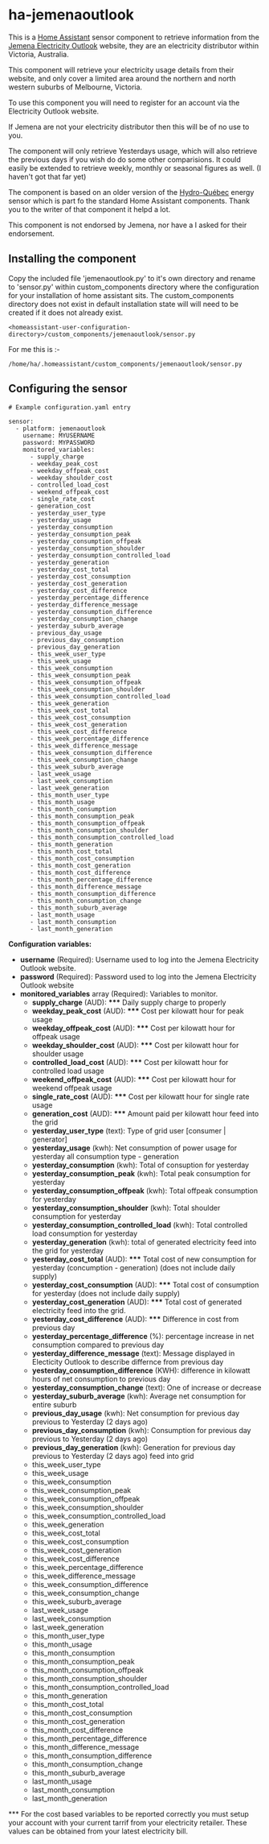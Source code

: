 ﻿# ha-jemenaoutlook

This is a [Home Assistant](https://home-assistant.io) sensor component to retrieve information from the [Jemena Electricity Outlook](https://electricityoutlook.jemena.com.au/) website, they are an electricity distributor within Victoria, Australia.

This component will retrieve your electricity usage details from their website, and only cover a limited area around the northern and north western suburbs of Melbourne, Victoria.

To use this component you will need to register for an account via the Electricity Outlook website.

If Jemena are not your electricity distributor then this will be of no use to you.

The component will only retrieve Yesterdays usage, which will also retrieve the previous days if you wish do do some other comparisions. It could easily be extended to retrieve weekly, monthly or seasonal figures as well. (I haven't got that far yet)

The component is based on an older version of the [Hydro-Québec](https://home-assistant.io/components/sensor.hydroquebec/) energy sensor which is part fo the standard Home Assistant components. Thank you to the writer of that component it helpd a lot.

This component is not endorsed by Jemena, nor have a I asked for their endorsement.

## Installing the component

Copy the included file 'jemenaoutlook.py' to it's own directory and rename to 'sensor.py' within custom_components directory where the configuration for your installation of home assistant sits. The custom_components directory does not exist in default installation state will will need to be created if it does not already exist.

```
<homeassistant-user-configuration-directory>/custom_components/jemenaoutlook/sensor.py
```
For me this is :-
```
/home/ha/.homeassistant/custom_components/jemenaoutlook/sensor.py
```

## Configuring the sensor

```
# Example configuration.yaml entry

sensor:
  - platform: jemenaoutlook
    username: MYUSERNAME
    password: MYPASSWORD
    monitored_variables:
      - supply_charge
      - weekday_peak_cost
      - weekday_offpeak_cost
      - weekday_shoulder_cost
      - controlled_load_cost
      - weekend_offpeak_cost
      - single_rate_cost
      - generation_cost
      - yesterday_user_type
      - yesterday_usage
      - yesterday_consumption
      - yesterday_consumption_peak
      - yesterday_consumption_offpeak
      - yesterday_consumption_shoulder
      - yesterday_consumption_controlled_load
      - yesterday_generation
      - yesterday_cost_total
      - yesterday_cost_consumption
      - yesterday_cost_generation
      - yesterday_cost_difference
      - yesterday_percentage_difference
      - yesterday_difference_message
      - yesterday_consumption_difference
      - yesterday_consumption_change
      - yesterday_suburb_average
      - previous_day_usage
      - previous_day_consumption
      - previous_day_generation
      - this_week_user_type
      - this_week_usage
      - this_week_consumption
      - this_week_consumption_peak
      - this_week_consumption_offpeak
      - this_week_consumption_shoulder
      - this_week_consumption_controlled_load
      - this_week_generation
      - this_week_cost_total
      - this_week_cost_consumption
      - this_week_cost_generation
      - this_week_cost_difference
      - this_week_percentage_difference
      - this_week_difference_message
      - this_week_consumption_difference
      - this_week_consumption_change
      - this_week_suburb_average
      - last_week_usage
      - last_week_consumption
      - last_week_generation
      - this_month_user_type
      - this_month_usage
      - this_month_consumption
      - this_month_consumption_peak
      - this_month_consumption_offpeak
      - this_month_consumption_shoulder
      - this_month_consumption_controlled_load
      - this_month_generation
      - this_month_cost_total
      - this_month_cost_consumption
      - this_month_cost_generation
      - this_month_cost_difference
      - this_month_percentage_difference
      - this_month_difference_message
      - this_month_consumption_difference
      - this_month_consumption_change
      - this_month_suburb_average
      - last_month_usage
      - last_month_consumption
      - last_month_generation
```

**Configuration variables:**

- **username** (Required): Username used to log into the Jemena Electricity Outlook website.
- **password** (Required): Password used to log into the Jemena Electricity Outlook website
- **monitored_variables** array (Required): Variables to monitor.
    - **supply_charge** (AUD): **\*\*\*** Daily supply charge to properly
    - **weekday_peak_cost** (AUD): **\*\*\*** Cost per kilowatt hour for peak usage
    - **weekday_offpeak_cost** (AUD): **\*\*\*** Cost per kilowatt hour for offpeak usage
    - **weekday_shoulder_cost** (AUD): **\*\*\*** Cost per kilowatt hour for shoulder usage
    - **controlled_load_cost** (AUD): **\*\*\*** Cost per kilowatt hour for controlled load usage
    - **weekend_offpeak_cost** (AUD): **\*\*\*** Cost per kilowatt hour for weekend offpeak usage
    - **single_rate_cost** (AUD): **\*\*\*** Cost per kilowatt hour for single rate usage
    - **generation_cost** (AUD): **\*\*\*** Amount paid per kilowatt hour feed into the grid
    - **yesterday_user_type** (text): Type of grid user [consumer | generator]
    - **yesterday_usage** (kwh): Net consumption of power usage for yesterday all consumption type - generation
    - **yesterday_consumption** (kwh): Total of consuption for yesterday
    - **yesterday_consumption_peak** (kwh): Total peak consumption for yesterday
    - **yesterday_consumption_offpeak** (kwh): Total offpeak consumption for yesterday
    - **yesterday_consumption_shoulder** (kwh): Total shoulder consumption for yesterday
    - **yesterday_consumption_controlled_load** (kwh): Total controlled load consumption for yesterday
    - **yesterday_generation** (kwh): total of generated electricity feed into the grid for yesterday
    - **yesterday_cost_total** (AUD): **\*\*\*** Total cost of new consumption for yesterday (concumption - generation) (does not include daily supply)
    - **yesterday_cost_consumption** (AUD): **\*\*\*** Total cost of consumption for yesterday (does not include daily supply)
    - **yesterday_cost_generation** (AUD): **\*\*\*** Total cost of generated electricity feed into the grid.
    - **yesterday_cost_difference** (AUD): **\*\*\*** Difference in cost from previous day
    - **yesterday_percentage_difference** (%): percentage increase in net consumption compared to previous day
    - **yesterday_difference_message** (text): Message displayed in Electicity Outlook to describe differnce from previous day
    - **yesterday_consumption_difference** (KWH): difference in kilowatt hours of net consumption to previous day
    - **yesterday_consumption_change** (text): One of increase or decrease
    - **yesterday_suburb_average** (kwh): Average net consumption for entire suburb
    - **previous_day_usage** (kwh): Net consumption for previous day previous to Yesterday (2 days ago)
    - **previous_day_consumption** (kwh): Consumption for previous day previous to Yesterday (2 days ago)
    - **previous_day_generation** (kwh): Generation for previous day previous to Yesterday (2 days ago) feed into grid
    - this_week_user_type
    - this_week_usage
    - this_week_consumption
    - this_week_consumption_peak
    - this_week_consumption_offpeak
    - this_week_consumption_shoulder
    - this_week_consumption_controlled_load
    - this_week_generation
    - this_week_cost_total
    - this_week_cost_consumption
    - this_week_cost_generation
    - this_week_cost_difference
    - this_week_percentage_difference
    - this_week_difference_message
    - this_week_consumption_difference
    - this_week_consumption_change
    - this_week_suburb_average
    - last_week_usage
    - last_week_consumption
    - last_week_generation
    - this_month_user_type
    - this_month_usage
    - this_month_consumption
    - this_month_consumption_peak
    - this_month_consumption_offpeak
    - this_month_consumption_shoulder
    - this_month_consumption_controlled_load
    - this_month_generation
    - this_month_cost_total
    - this_month_cost_consumption
    - this_month_cost_generation
    - this_month_cost_difference
    - this_month_percentage_difference
    - this_month_difference_message
    - this_month_consumption_difference
    - this_month_consumption_change
    - this_month_suburb_average
    - last_month_usage
    - last_month_consumption
    - last_month_generation


\*** For the cost based variables to be reported correctly you must setup your account with your current tarrif from your electricity retailer. These values can be obtained from your latest electricity bill. 

